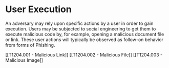 # User Execution

An adversary may rely upon specific actions by a user in order to gain execution. Users may be subjected to social engineering to get them to execute malicious code by, for example, opening a malicious document file or link. These user actions will typically be observed as follow-on behavior from forms of Phishing.

[[T1204.001 - Malicious Link]]
[[T1204.002 - Malicious File]]
[[T1204.003 - Malicious Image]]